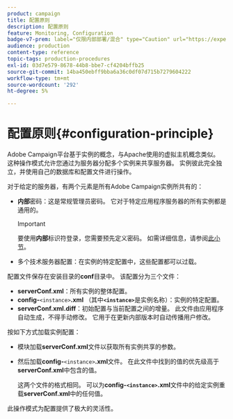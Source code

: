 ```yaml
---
product: campaign
title: 配置原则
description: 配置原则
feature: Monitoring, Configuration
badge-v7-prem: label="仅限内部部署/混合" type="Caution" url="https://experienceleague.adobe.com/docs/campaign-classic/using/installing-campaign-classic/architecture-and-hosting-models/hosting-models-lp/hosting-models.html?lang=zh-Hans" tooltip="仅适用于内部部署和混合部署"
audience: production
content-type: reference
topic-tags: production-procedures
exl-id: 03d7e579-8678-44b8-bbe7-cf4204bffb25
source-git-commit: 14ba450ebff9bba6a36c0df07d715b7279604222
workflow-type: tm+mt
source-wordcount: '292'
ht-degree: 5%

---
```


# 配置原则{#configuration-principle}



Adobe Campaign平台基于实例的概念，与Apache使用的虚拟主机概念类似。 这种操作模式允许您通过为服务器分配多个实例来共享服务器。 实例彼此完全独立，并使用自己的数据库和配置文件进行操作。

对于给定的服务器，有两个元素是所有Adobe Campaign实例所共有的：

* **内部**&#x200B;密码：这是常规管理员密码。 它对于特定应用程序服务器的所有实例都是通用的。

  >[!IMPORTANT]
  >
  >要使用&#x200B;**内部**&#x200B;标识符登录，您需要预先定义密码。 如需详细信息，请参阅[此小节](../../installation/using/configuring-campaign-server.md#internal-identifier)。

* 多个技术服务器配置：在实例的特定配置中，这些配置都可以过载。

配置文件保存在安装目录的&#x200B;**conf**&#x200B;目录中。 该配置分为三个文件：

* **serverConf.xml**：所有实例的整体配置。
* **config-**`<instance>`**.xml** （其中&#x200B;**`<instance>`**&#x200B;是实例名称）：实例的特定配置。
* **serverConf.xml.diff**：初始配置与当前配置之间的增量。 此文件由应用程序自动生成，不得手动修改。 它用于在更新内部版本时自动传播用户修改。

按如下方式加载实例配置：

* 模块加载&#x200B;**serverConf.xml**&#x200B;文件以获取所有实例共享的参数。
* 然后加载&#x200B;**config-**`<instance>`**.xml**&#x200B;文件。 在此文件中找到的值的优先级高于&#x200B;**serverConf.xml**&#x200B;中包含的值。

  这两个文件的格式相同。 可以为&#x200B;**config-`<instance>`.xml**&#x200B;文件中的给定实例重载&#x200B;**serverConf.xml**&#x200B;中的任何值。

此操作模式为配置提供了极大的灵活性。
